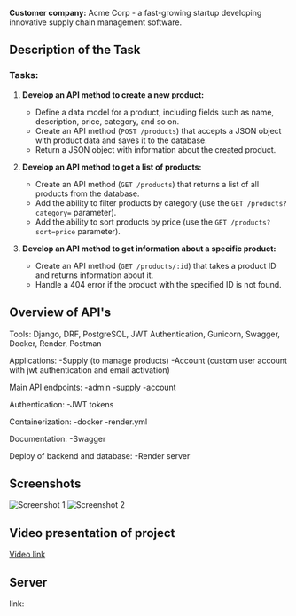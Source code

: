 **Customer company:** Acme Corp - a fast-growing startup developing innovative supply chain management software.

## Description of the Task

### Tasks:

1. **Develop an API method to create a new product:**
   - Define a data model for a product, including fields such as name, description, price, category, and so on.
   - Create an API method (`POST /products`) that accepts a JSON object with product data and saves it to the database.
   - Return a JSON object with information about the created product.

2. **Develop an API method to get a list of products:**
   - Create an API method (`GET /products`) that returns a list of all products from the database.
   - Add the ability to filter products by category (use the `GET /products?category=` parameter).
   - Add the ability to sort products by price (use the `GET /products?sort=price` parameter).

3. **Develop an API method to get information about a specific product:**
   - Create an API method (`GET /products/:id`) that takes a product ID and returns information about it.
   - Handle a 404 error if the product with the specified ID is not found.


## Overview of API's

Tools: Django, DRF, PostgreSQL, JWT Authentication, Gunicorn, Swagger, Docker, Render, Postman

Applications:
-Supply (to manage products)
-Account (custom user account with jwt authentication and email activation)

Main API endpoints:
-admin
-supply
-account

Authentication:
-JWT tokens

Containerization:
-docker
-render.yml

Documentation:
-Swagger

Deploy of backend and database:
-Render server

## Screenshots

![Screenshot 1](screenshots/screenshot1.png)
![Screenshot 2](screenshots/screenshot2.png)

## Video presentation of project

[Video link](https://drive.google.com/drive/folders/1BR_qLzhz5P1JVFfpLAKOqZHvO-NuY4hR)

## Server

link: 
